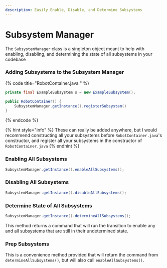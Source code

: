 ```yaml
---
description: Easily Enable, Disable, and Determine Subsystems
---
```


# Subsystem Manager

The `SubsystemManager` class is a singleton object meant to help with enabling, disabling, and determining the state of all subsystems in your codebase

### Adding Subsystems to the Subsystem Manager

{% code title="RobotContainer.java " %}
```java
private final ExampleSubsystem s = new ExampleSubsystem();

public RobotContainer() {
    SubsystemManager.getInstance().registerSubsystem()
}

```
{% endcode %}

{% hint style="info" %}
These can really be added anywhere, but I would recommend constructing all your subsystems before `RobotContainer.java`'s constructor, and register all your subsystems in the constructor of `RobotContainer.java`
{% endhint %}

### Enabling All Subsystems

```java
SubsystemManager.getInstance().enableAllSubsystems();
```

### Disabling All Subsystems

```java
SubsystemManager.getInstance().disableAllSubsystems();
```

### Determine State of All Subsystems

```java
SubsystemManager.getInstance().determineAllSubsystems();
```

This method returns a command that will run the transition to enable any and all subsystems that are still in their undetermined state.

### Prep Subsystems

This is a convenience method provided that will return the command from `determineAllSubsystems()`, but will also call `enableAllSubsystems()`.
